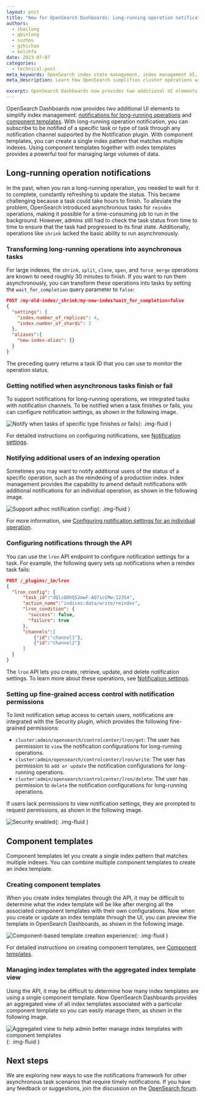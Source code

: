 ```yaml
---
layout: post
title: "New for OpenSearch Dashboards: Long-running operation notifications and component templates"
authors:
  - ihailong
  - gbinlong
  - suzhou
  - gzhichao
  - kolchfa
date: 2023-07-07
categories:
  - technical-post
meta_keywords: OpenSearch index state management, index management UI, OpenSearch dashboards
meta_description: Learn how OpenSearch simplifies cluster operations with index management UI enhancements that enable you to manage component templates in a user-friendly way.

excerpt: OpenSearch Dashboards now provides two additional UI elements to simplify index management: notifications for long-running operations and component templates. With long-running operation notification, you can subscribe to be notified of a specific task or type of task through any notification channel supported by the Notification plugin. With component templates, you can create a single index pattern that matches multiple indexes. Using component templates together with index templates provides a powerful tool for managing large volumes of data.
---
```


OpenSearch Dashboards now provides two additional UI elements to simplify index management: [notifications for long-running operations](#long-running-operation-notifications) and [component templates](#component-templates). With long-running operation notification, you can subscribe to be notified of a specific task or type of task through any notification channel supported by the Notification plugin. With component templates, you can create a single index pattern that matches multiple indexes. Using component templates together with index templates provides a powerful tool for managing large volumes of data.

## Long-running operation notifications

In the past, when you ran a long-running operation, you needed to wait for it to complete, constantly refreshing to update the status. This became challenging because a task could take hours to finish. To alleviate the problem, OpenSearch introduced asynchronous tasks for `reindex` operations, making it possible for a time-consuming job to run in the background. However, admins still had to check the task status from time to time to ensure that the task had progressed to its final state. Additionally, operations like `shrink` lacked the basic ability to run asynchronously.

### Transforming long-running operations into asynchronous tasks

For large indexes, the `shrink`, `split`, `clone`, `open`, and `force_merge` operations are known to need roughly 30 minutes to finish. If you want to run them asynchronously, you can transform these operations into tasks by setting the `wait_for_completion` query parameter to `false`:

```json
POST /my-old-index/_shrink/my-new-index?wait_for_completion=false
{
  "settings": {
    "index.number_of_replicas": 4,
    "index.number_of_shards": 3
  },
  "aliases":{
    "new-index-alias": {}
  }
}
```

The preceding query returns a task ID that you can use to monitor the operation status. 

### Getting notified when asynchronous tasks finish or fail

To support notifications for long-running operations, we integrated tasks with notification channels. To be notified when a task finishes or fails, you can configure notification settings, as shown in the following image.

<img src="/assets/media/blog-images/2023-07-07-long-running-operation-and-component-template/notify-when-tasks-of-specific-type-finishes-or-fails.png" alt="Notify when tasks of specific type finishes or fails"/>{: .img-fluid }

For detailed instructions on configuring notifications, see [Notification settings](https://opensearch.org/docs/latest/dashboards/im-dashboards/notifications/).

### Notifying additional users of an indexing operation

Sometimes you may want to notify additional users of the status of a specific operation, such as the reindexing of a production index. Index management provides the capability to amend default notifications with additional notifications for an individual operation, as shown in the following image.

<img src="/assets/media/blog-images/2023-07-07-long-running-operation-and-component-template/support-adhoc-notification-config.png" alt="Support adhoc notification config"/>{: .img-fluid }

For more information, see [Configuring notification settings for an individual operation](https://opensearch.org/docs/latest/dashboards/im-dashboards/notifications/#configuring-notification-settings-for-an-individual-operation).

### Configuring notifications through the API

You can use the `lron` API endpoint to configure notification settings for a task. For example, the following query sets up notifications when a reindex task fails:

```json
POST /_plugins/_im/lron
{
  "lron_config": {
      "task_id":"dQlcQ0hQS2mwF-AQ7icCMw:12354",
      "action_name":"indices:data/write/reindex",
      "lron_condition": {
        "success": false,
        "failure": true
      },
      "channels":[
          {"id":"channel1"},
          {"id":"channel2"}
      ]
  }
}
```

The `lron` API lets you create, retrieve, update, and delete notification settings. To learn more about these operations, see [Notification settings](https://opensearch.org/docs/latest/im-plugin/notifications-settings/).

### Setting up fine-grained access control with notification permissions

To limit notification setup access to certain users, notifications are integrated with the Security plugin, which provides the following fine-grained permissions:

- `cluster:admin/opensearch/controlcenter/lron/get`: The user has permission to `view` the notification configurations for long-running operations.
- `cluster:admin/opensearch/controlcenter/lron/write`: The user has permission to `add or update` the notification configurations for long-running operations.
- `cluster:admin/opensearch/controlcenter/lron/delete`: The user has permission to `delete` the notification configurations for long-running operations.

If users lack permissions to view notification settings, they are prompted to request permissions, as shown in the following image.

<img src="/assets/media/blog-images/2023-07-07-long-running-operation-and-component-template/security-enabled.png" alt="Security enabled"/>{: .img-fluid }

## Component templates

Component templates let you create a single index pattern that matches multiple indexes. You can combine multiple component templates to create an index template.

### Creating component templates

When you create index templates through the API, it may be difficult to determine what the index template will be like after merging all the associated component templates with their own configurations. Now when you create or update an index template through the UI, you can preview the template in OpenSearch Dashboards, as shown in the following image.

<img src="/assets/media/blog-images/2023-07-07-long-running-operation-and-component-template/component-based-template-creation-experience.png" alt="Component-based template creation experience"/>{: .img-fluid }

For detailed instructions on creating component templates, see [Component templates](https://opensearch.org/docs/latest/dashboards/im-dashboards/component-templates/).

### Managing index templates with the aggregated index template view

Using the API, it may be difficult to determine how many index templates are using a single component template. Now OpenSearch Dashboards provides an aggregated view of all index templates associated with a particular component template so you can easily manage them, as shown in the following image.

<img src="/assets/media/blog-images/2023-07-07-long-running-operation-and-component-template/aggregated-view-to-help-admin-better-manage-index-templates-with-component-templates.png" alt="Aggregated view to help admin better manage index templates with component templates"/>{: .img-fluid }

## Next steps

We are exploring new ways to use the notifications framework for other asynchronous task scenarios that require timely notifications. If you have any feedback or suggestions, join the discussion on the [OpenSearch forum](https://forum.opensearch.org/). 